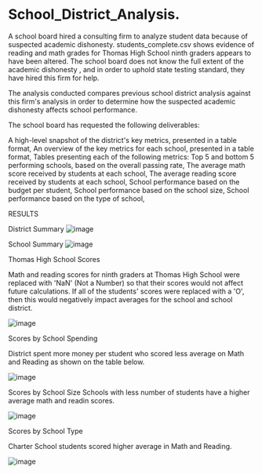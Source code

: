 # School_District_Analysis.
A school board hired a consulting firm to analyze student data because of suspected academic dishonesty. students_complete.csv shows evidence of reading and math grades for Thomas High School ninth graders appears to have been altered. The school board does not know the full extent of the academic dishonesty , and in order to uphold state testing standard, they have hired this firm for help.

The analysis conducted compares previous school district analysis against this firm's analysis in order to determine how the suspected academic dishonesty affects school performance.

The school board has requested the following deliverables:

A high-level snapshot of the district's key metrics, presented in a table format,
An overview of the key metrics for each school, presented in a table format,
Tables presenting each of the following metrics:
Top 5 and bottom 5 performing schools, based on the overall passing rate,
The average math score received by students at each school,
The average reading score received by students at each school,
School performance based on the budget per student,
School performance based on the school size,
School performance based on the type of school,

RESULTS

District Summary 
![image](https://user-images.githubusercontent.com/96134924/159749867-4c748727-0036-41c0-8878-9ac12dd7fef2.png)

School Summary 
![image](https://user-images.githubusercontent.com/96134924/159750652-5e00dd5c-1e46-47d5-8587-ca8d30d0dbc4.png)

Thomas High School Scores

Math and reading scores for ninth graders at Thomas High School were replaced with 'NaN' (Not a Number) so that their scores would not affect future calculations. If all of the students' scores were replaced with a 'O', then this would negatively impact averages for the school and school district.

![image](https://user-images.githubusercontent.com/96134924/159752072-24a3eac3-1597-4972-9b2c-beb714d7006a.png)

Scores by School Spending

District spent more money per student who scored less average on Math and Reading as shown on the table below.

![image](https://user-images.githubusercontent.com/96134924/159752810-bc20133d-02ea-4071-a7b8-9375a37d8eda.png)

Scores by School Size
Schools with less number of students have a higher average math and readin scores. 

![image](https://user-images.githubusercontent.com/96134924/159753209-cfa6a5dc-419b-4f45-ae30-2d8509ca8092.png)

Scores by School Type

Charter School students scored higher average in Math and Reading.

![image](https://user-images.githubusercontent.com/96134924/159753552-26101856-771c-4c28-92e3-8ad740414c09.png)



